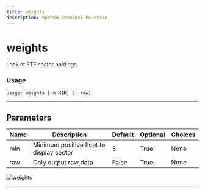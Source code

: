 ```yaml
---
title: weights
description: OpenBB Terminal Function
---
```


# weights

Look at ETF sector holdings

### Usage

```python
usage: weights [-m MIN] [--raw]
```

---

## Parameters

| Name | Description | Default | Optional | Choices |
| ---- | ----------- | ------- | -------- | ------- |
| min | Minimum positive float to display sector | 5 | True | None |
| raw | Only output raw data | False | True | None |
![weights](https://user-images.githubusercontent.com/46355364/154034921-2195b3c0-d251-4ec2-8fc0-87605115bee0.png)

---

